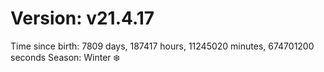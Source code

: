 # Version: v21.4.17
Time since birth: 7809 days, 187417 hours, 11245020 minutes, 674701200 seconds
Season: Winter ❄️
